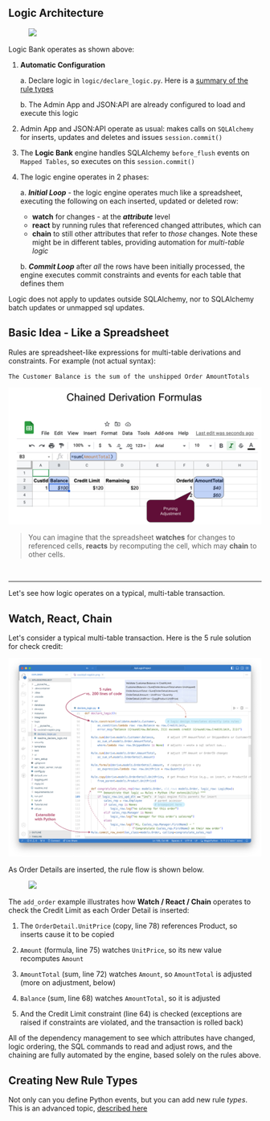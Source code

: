 ## Logic Architecture

<figure><img src="https://github.com/valhuber/LogicBank/raw/main/images/architecture.png"></figure>

Logic Bank operates as shown above:

 1. **Automatic Configuration**

    a. Declare logic in `logic/declare_logic.py`.  Here is a [summary of the rule types](Logic.md)
 
    b. The Admin App and JSON:API are already configured to load and execute this logic
    
    
 2. Admin App and JSON:API operate as usual: makes calls on `SQLAlchemy` for inserts, updates and deletes
    and issues `session.commit()`
      

 3. The **Logic Bank** engine handles SQLAlchemy `before_flush` events on
`Mapped Tables`, so executes on this ```session.commit()```
    

 4. The logic engine operates in 2 phases:

    a. ***Initial Loop*** - the logic engine operates much like a spreadsheet, executing the following on each inserted, updated or deleted row:

      * **watch** for changes -  at the ___attribute___ level
      * **react** by running rules that referenced changed attributes, which can
      * **chain** to still other attributes that refer to
_those_ changes.  Note these might be in different tables,
providing automation for _multi-table logic_

    b. ***Commit Loop*** after *all* the rows have been initially processed, the engine executes commit constraints and events for each table that defines them

Logic does not apply to updates outside SQLAlchemy,
nor to SQLAlchemy batch updates or unmapped sql updates.

## Basic Idea - Like a Spreadsheet

Rules are spreadsheet-like expressions for multi-table derivations and constraints.  For example (not actual syntax):

    The Customer Balance is the sum of the unshipped Order AmountTotals

![like-a-spreadsheet](images/logic/like-a-spreadsheet.png)

> You can imagine that the spreadsheet __watches__ for changes to referenced cells, __reacts__ by recomputing the cell, which may __chain__ to other cells.

&nbsp;

---

Let's see how logic operates on a typical, multi-table transaction.


## Watch, React, Chain

Let's consider a typical multi-table transaction.  Here is the 5 rule solution for check credit:

![5-rules-cocktail](images/logic/5-rules-cocktail.png)

As Order Details are inserted, the rule flow is shown below.

<figure><img src="https://github.com/valhuber/LogicBank/raw/main/images/check-credit.png"></figure>


The `add_order` example illustrates how
__Watch / React / Chain__ operates to
check the Credit Limit as each Order Detail is inserted:

1.  The `OrderDetail.UnitPrice` (copy, line 78) references Product, so inserts cause it to be copied
    
2.  `Amount` (formula, line 75) watches `UnitPrice`, so its new value recomputes `Amount`
    
3.  `AmountTotal` (sum, line 72) watches `Amount`, so `AmountTotal` is adjusted (more on adjustment, below)
    
4.  `Balance` (sum, line 68) watches `AmountTotal`, so it is adjusted
    
5.  And the Credit Limit constraint (line 64) is checked (exceptions are raised if constraints are violated, and the transaction is rolled back)
    
All of the dependency management to see which attributes have changed,
logic ordering, the SQL commands to read and adjust rows, and the chaining
are fully automated by the engine, based solely on the rules above.

## Creating New Rule Types

Not only can you define Python events, but you can add new rule _types_.  This is an advanced topic, [described here](https://github.com/valhuber/LogicBank/wiki/Rule-Extensibility)

&nbsp;
